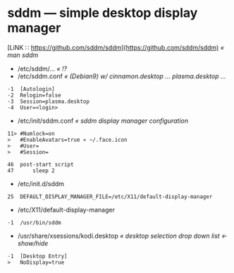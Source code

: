 # sddm — simple desktop display manager
[LiNK ∷ https://github.com/sddm/sddm](https://github.com/sddm/sddm) _« man sddm_


* /etc/sddm/… _« :interrobang:_
* /etc/sddm.conf _« (Debian9) w/ cinnamon.desktop … plasma.desktop …_
```
·1  [Autologin]
·2  Relogin=false
·3  Session=plasma.desktop
·4  User=<login>
```

* /etc/init/sddm.conf _« sddm display manager configuration_
```
11> #Numlock=on
>   #EnableAvatars=true « ~/.face.icon
>   #User=
>   #Session=
```
```
46  post-start script
47      sleep 2
```

* /etc/init.d/sddm
```
25	DEFAULT_DISPLAY_MANAGER_FILE=/etc/X11/default-display-manager
```

* /etc/X11/default-display-manager
```
·1	/usr/bin/sddm
```

* /usr/share/xsessions/kodi.desktop _« desktop selection drop down list ← show/hide_
```
·1  [Desktop Entry]
>   NoDisplay=true
```